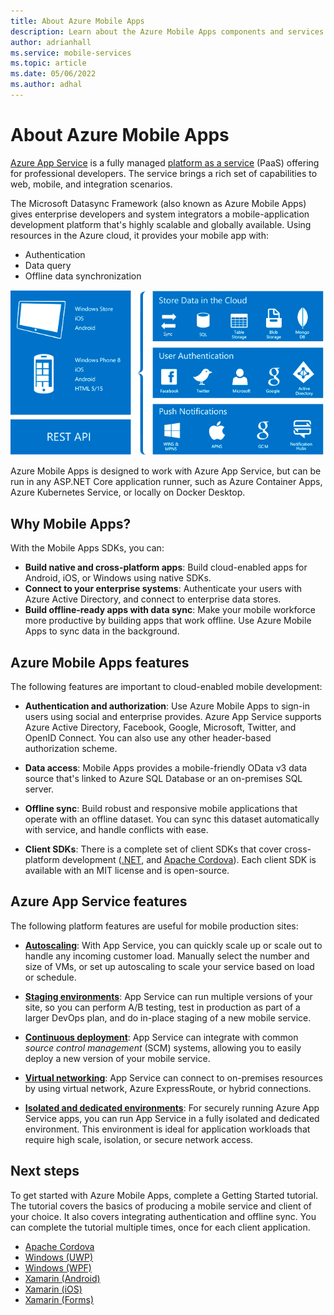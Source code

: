 ```yaml
---
title: About Azure Mobile Apps
description: Learn about the Azure Mobile Apps components and services.
author: adrianhall
ms.service: mobile-services
ms.topic: article
ms.date: 05/06/2022
ms.author: adhal
---
```


# About Azure Mobile Apps

[Azure App Service](/azure/app-service/overview) is a fully managed [platform as a service](https://azure.microsoft.com/overview/what-is-paas/) (PaaS) offering for professional developers. The service brings a rich set of capabilities to web, mobile, and integration scenarios.

The Microsoft Datasync Framework (also known as Azure Mobile Apps) gives enterprise developers and system integrators a mobile-application development platform that's highly scalable and globally available.  Using resources in the Azure cloud, it provides your mobile app with:

* Authentication
* Data query
* Offline data synchronization

![Visual overview of Azure Mobile Apps capabilities](./media/overview.png)

Azure Mobile Apps is designed to work with Azure App Service, but can be run in any ASP.NET Core application runner, such as Azure Container Apps, Azure Kubernetes Service, or locally on Docker Desktop.
## Why Mobile Apps?

With the Mobile Apps SDKs, you can:

* **Build native and cross-platform apps**: Build cloud-enabled apps for Android, iOS, or Windows using native SDKs.
* **Connect to your enterprise systems**: Authenticate your users with Azure Active Directory, and connect to enterprise data stores.
* **Build offline-ready apps with data sync**: Make your mobile workforce more productive by building apps that work offline. Use Azure Mobile Apps to sync data in the background.

## Azure Mobile Apps features

The following features are important to cloud-enabled mobile development:

* **Authentication and authorization**: Use Azure Mobile Apps to sign-in users using social and enterprise provides.  Azure App Service supports Azure Active Directory, Facebook, Google, Microsoft, Twitter, and OpenID Connect.  You can also use any other header-based authorization scheme.

* **Data access**: Mobile Apps provides a mobile-friendly OData v3 data source that's linked to Azure SQL Database or an on-premises SQL server.

* **Offline sync**: Build robust and responsive mobile applications that operate with an offline dataset. You can sync this dataset automatically with service, and handle conflicts with ease.

* **Client SDKs**: There is a complete set of client SDKs that cover cross-platform development ([.NET](howto/client/dotnet.md), and [Apache Cordova](howto/client/cordova.md)). Each client SDK is available with an MIT license and is open-source.

## Azure App Service features

The following platform features are useful for mobile production sites:

* [**Autoscaling**](/azure/app-service/manage-scale-up): With App Service, you can quickly scale up or scale out to handle any incoming customer load. Manually select the number and size of VMs, or set up autoscaling to scale your service based on load or schedule.

* [**Staging environments**](/azure/app-service/deploy-staging-slots): App Service can run multiple versions of your site, so you can perform A/B testing, test in production as part of a larger DevOps plan, and do in-place staging of a new mobile service.

* [**Continuous deployment**](/azure/app-service/deploy-continuous-deployment): App Service can integrate with common _source control management_ (SCM) systems, allowing you to easily deploy a new version of your mobile service.

* [**Virtual networking**](/azure/app-service/web-sites-integrate-with-vnet): App Service can connect to on-premises resources by using virtual network, Azure ExpressRoute, or hybrid connections.

* [**Isolated and dedicated environments**](/azure/app-service/environment/intro): For securely running Azure App Service apps, you can run App Service in a fully isolated and dedicated environment. This environment is ideal for application workloads that require high scale, isolation, or secure network access.

## Next steps

To get started with Azure Mobile Apps, complete a Getting Started tutorial. The tutorial covers the basics of producing a mobile service and client of your choice. It also covers integrating authentication and offline sync. You can complete the tutorial multiple times, once for each client application.

* [Apache Cordova](quickstarts/cordova/index.md)
* [Windows (UWP)](quickstarts/uwp/index.md)
* [Windows (WPF)](quickstarts/wpf/index.md)
* [Xamarin (Android)](quickstarts/xamarin-android/index.md)
* [Xamarin (iOS)](quickstarts/xamarin-ios/index.md)
* [Xamarin (Forms)](quickstarts/xamarin-forms/index.md)
